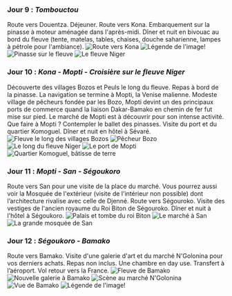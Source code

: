 ### Jour 9 : ***Tombouctou***
Route vers Douentza. Déjeuner. Route vers Kona. Embarquement sur la pinasse à moteur aménagée dans l'après-midi. Dîner et nuit en bivouac au bord du fleuve (tente, matelas, tables, chaises, douche saharienne, lampes à pétrole pour l'ambiance).
![Route vers Kona](/asset/img/arbre.jpg "Arbre majestueux près d'un bassin")
![Légende de l'image!](/asset/img/imagechoisie.jpg "descriptiondelimage")
![Pinasse sur le fleuve](/asset/img/pinasse.jpg "Pinasse sur le fleuve au crépuscule")
![Le fleuve Niger](/asset/img/bivouacFleuve.jpg "Pinasse sur le fleuve")

### Jour 10 : ***Kona - Mopti - Croisière sur le fleuve Niger***
Découverte des villages Bozos et Peuls le long du fleuve. Repas à bord de la pinasse. La navigation se termine à Mopti, la Venise malienne. Modeste village de pêcheurs fondée par les Bozo, Mopti devint un des principaux ports de commerce quand la liaison Dakar-Bamako en chemin de fer fut mise sur pied. Le marché de Mopti est à découvrir pour son intense activité. Que faire à Mopti ? Contempler le ballet des pinasses. Visite du port et du quartier Komoguel. Dîner et nuit en hôtel  à Sévaré.
![Fleuve le long des villages Bozos](/asset/img/bozo.jpg "Fleuve le soir")
![Pêcheur Bozo](/asset/img/BozoF.jpg "Pêcheur lançant son filet")
![Le long du fleuve Niger](/asset/img/LeNiger.jpg "Un fleuve près des villages")
![Le port de Mopti](/asset/img/portmopti.jpg "Des pêcheurs sur le port")
![Quartier Komoguel, bâtisse de terre](/asset/img/komoguel.jpg "Bâtisse de terre couleur ocre")

### Jour 11 : ***Mopti - San - Ségoukoro***
Route vers San pour une visite de la place du marché. Vous pourrez aussi voir la Mosquée de l'extérieur (visite de l'intérieur non possible) dont l’architecture rivalise avec celle de Djenné. Route vers Ségouroko. Visite des vestiges de l'ancien royaume du Roi Biton de Ségouroko. Dîner et nuit à l'hôtel à Ségoukoro.
![Palais et tombe du roi Biton](/asset/img/PalaisRoiBiton.jpg "Palais et tombe en terre")
![Le marché à San](/asset/img/marcheSan.jpg "marchands de San")
![La grande mosquée de San](/asset/img/Mosquée_de_San.jpg "Grande bâtisse en terre")

### Jour 12 : ***Ségoukoro - Bamako***
Route vers Bamako. Visite d'une galerie d'art et du marché N'Golonina pour vos derniers achats. Repas non inclus. Une chambre en day use. Transfert à l’aéroport. Vol retour vers la France.
![Fleuve de Bamako](/asset/img/Bamakofleuve.jpg "Ville au bord du fleuve")
![Nouvelle galerie à Bamako](/asset/img/galerie.jpg "Vue d'une galerie avec les tableaux exposés")
![Scène au marché N'Golonina](/asset/img/marcheNgolonina.jpg "Divers étals du marché")
![Vue de Bamako](/asset/img/bamako.jpg "Bamako vue du ciel")
![Légende de l'image!](/asset/img/imagechoisie.jpg "descriptiondelimage")